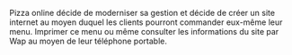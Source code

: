 Pizza online décide de moderniser sa gestion et décide de créer un site internet au moyen duquel les clients pourront commander eux-même leur menu. Imprimer ce menu ou même consulter les informations du site par Wap au moyen de leur téléphone portable.